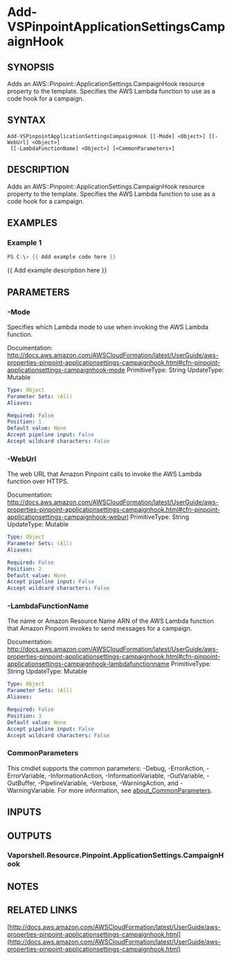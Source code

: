# Add-VSPinpointApplicationSettingsCampaignHook

## SYNOPSIS
Adds an AWS::Pinpoint::ApplicationSettings.CampaignHook resource property to the template.
Specifies the AWS Lambda function to use as a code hook for a campaign.

## SYNTAX

```
Add-VSPinpointApplicationSettingsCampaignHook [[-Mode] <Object>] [[-WebUrl] <Object>]
 [[-LambdaFunctionName] <Object>] [<CommonParameters>]
```

## DESCRIPTION
Adds an AWS::Pinpoint::ApplicationSettings.CampaignHook resource property to the template.
Specifies the AWS Lambda function to use as a code hook for a campaign.

## EXAMPLES

### Example 1
```powershell
PS C:\> {{ Add example code here }}
```

{{ Add example description here }}

## PARAMETERS

### -Mode
Specifies which Lambda mode to use when invoking the AWS Lambda function.

Documentation: http://docs.aws.amazon.com/AWSCloudFormation/latest/UserGuide/aws-properties-pinpoint-applicationsettings-campaignhook.html#cfn-pinpoint-applicationsettings-campaignhook-mode
PrimitiveType: String
UpdateType: Mutable

```yaml
Type: Object
Parameter Sets: (All)
Aliases:

Required: False
Position: 1
Default value: None
Accept pipeline input: False
Accept wildcard characters: False
```

### -WebUrl
The web URL that Amazon Pinpoint calls to invoke the AWS Lambda function over HTTPS.

Documentation: http://docs.aws.amazon.com/AWSCloudFormation/latest/UserGuide/aws-properties-pinpoint-applicationsettings-campaignhook.html#cfn-pinpoint-applicationsettings-campaignhook-weburl
PrimitiveType: String
UpdateType: Mutable

```yaml
Type: Object
Parameter Sets: (All)
Aliases:

Required: False
Position: 2
Default value: None
Accept pipeline input: False
Accept wildcard characters: False
```

### -LambdaFunctionName
The name or Amazon Resource Name ARN of the AWS Lambda function that Amazon Pinpoint invokes to send messages for a campaign.

Documentation: http://docs.aws.amazon.com/AWSCloudFormation/latest/UserGuide/aws-properties-pinpoint-applicationsettings-campaignhook.html#cfn-pinpoint-applicationsettings-campaignhook-lambdafunctionname
PrimitiveType: String
UpdateType: Mutable

```yaml
Type: Object
Parameter Sets: (All)
Aliases:

Required: False
Position: 3
Default value: None
Accept pipeline input: False
Accept wildcard characters: False
```

### CommonParameters
This cmdlet supports the common parameters: -Debug, -ErrorAction, -ErrorVariable, -InformationAction, -InformationVariable, -OutVariable, -OutBuffer, -PipelineVariable, -Verbose, -WarningAction, and -WarningVariable. For more information, see [about_CommonParameters](http://go.microsoft.com/fwlink/?LinkID=113216).

## INPUTS

## OUTPUTS

### Vaporshell.Resource.Pinpoint.ApplicationSettings.CampaignHook
## NOTES

## RELATED LINKS

[http://docs.aws.amazon.com/AWSCloudFormation/latest/UserGuide/aws-properties-pinpoint-applicationsettings-campaignhook.html](http://docs.aws.amazon.com/AWSCloudFormation/latest/UserGuide/aws-properties-pinpoint-applicationsettings-campaignhook.html)

